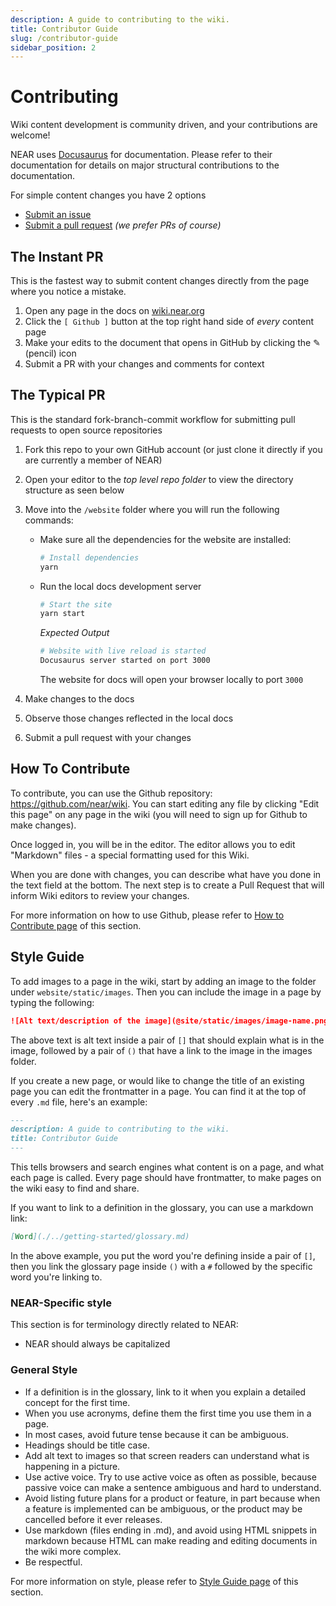 ```yaml
---
description: A guide to contributing to the wiki.
title: Contributor Guide
slug: /contributor-guide
sidebar_position: 2
---
```


# Contributing

Wiki content development is community driven, and your contributions are welcome!

NEAR uses [Docusaurus](https://docusaurus.io) for documentation. Please refer to their documentation for details on major structural contributions to the documentation.

For simple content changes you have 2 options

- [Submit an issue](https://github.com/near/wiki/issues)
- [Submit a pull request](https://github.com/near/wiki/pulls) _(we prefer PRs of course)_

## The Instant PR

This is the fastest way to submit content changes directly from the page where you notice a mistake.

1. Open any page in the docs on [wiki.near.org](https://wiki.near.org)
2. Click the `[ Github ]` button at the top right hand side of _every_ content page
3. Make your edits to the document that opens in GitHub by clicking the ✎ (pencil) icon
4. Submit a PR with your changes and comments for context

## The Typical PR

This is the standard fork-branch-commit workflow for submitting pull requests to open source repositories

1. Fork this repo to your own GitHub account (or just clone it directly if you are currently a member of NEAR)

2. Open your editor to the _top level repo folder_ to view the directory structure as seen below

3. Move into the `/website` folder where you will run the following commands:

   - Make sure all the dependencies for the website are installed:

     ```sh
     # Install dependencies
     yarn
     ```

   - Run the local docs development server

     ```sh
     # Start the site
     yarn start
     ```

     _Expected Output_

     ```sh
     # Website with live reload is started
     Docusaurus server started on port 3000
     ```

     The website for docs will open your browser locally to port `3000`

4. Make changes to the docs

5. Observe those changes reflected in the local docs

6. Submit a pull request with your changes

## How To Contribute

To contribute, you can use the Github repository: https://github.com/near/wiki.
You can start editing any file by clicking "Edit this page" on any page in the wiki (you will need to sign up for Github to make changes).

Once logged in, you will be in the editor. The editor allows you to edit "Markdown" files - a special formatting used for this Wiki.

When you are done with changes, you can describe what have you done in the text field at the bottom.
The next step is to create a Pull Request that will inform Wiki editors to review your changes.

For more information on how to use Github, please refer to [How to Contribute page](./how-to-contribute.md) of this section.

## Style Guide

To add images to a page in the wiki, start by adding an image to the folder under `website/static/images`.
Then you can include the image in a page by typing the following:

```md
![Alt text/description of the image](@site/static/images/image-name.png)
```
The above text is alt text inside a pair of `[]` that should explain what is in the image, followed by a pair of `()` that have a link to the image in the images folder.

If you create a new page, or would like to change the title of an existing page you can edit the frontmatter in a page.
You can find it at the top of every `.md` file, here's an example:

```md
---
description: A guide to contributing to the wiki.
title: Contributor Guide
---
```
This tells browsers and search engines what content is on a page, and what each page is called. 
Every page should have frontmatter, to make pages on the wiki easy to find and share.

If you want to link to a definition in the glossary, you can use a markdown link:
```md
[Word](./../getting-started/glossary.md)
```
In the above example, you put the word you're defining inside a pair of `[]`, then you link the glossary page inside `()` with a `#` followed by the specific word you're linking to.

### NEAR-Specific style

This section is for terminology directly related to NEAR:

- NEAR should always be capitalized

### General Style

- If a definition is in the glossary, link to it when you explain a detailed concept for the first time.
- When you use acronyms, define them the first time you use them in a page.
- In most cases, avoid future tense because it can be ambiguous.
- Headings should be title case.
- Add alt text to images so that screen readers can understand what is happening in a picture.
- Use active voice.
  Try to use active voice as often as possible, because passive voice can make a sentence ambiguous and hard to understand.
- Avoid listing future plans for a product or feature, in part because when a feature is implemented can be ambiguous, or the product may be cancelled before it ever releases.
- Use markdown (files ending in .md), and avoid using HTML snippets in markdown because HTML can make reading and editing documents in the wiki more complex.
- Be respectful.
  
For more information on style, please refer to [Style Guide page](style-guide.md) of this section.